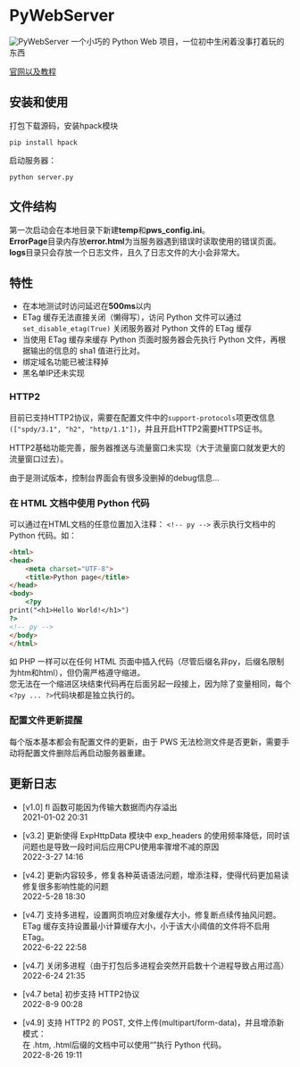# PyWebServer
![PyWebServer](http://pws.himpqblog.cn/PyWebServer.png)
一个小巧的 Python Web 项目，一位初中生闲着没事打着玩的东西

[官网以及教程](http://pws.himpqblog.cn) 

## 安装和使用
打包下载源码，安装hpack模块
```
pip install hpack
```

启动服务器：  
```
python server.py
```

## 文件结构
第一次启动会在本地目录下新建**temp**和**pws_config.ini**。  
**ErrorPage**目录内存放**error.html**为当服务器遇到错误时读取使用的错误页面。  
**logs**目录只会存放一个日志文件，且久了日志文件的大小会非常大。

## 特性
* 在本地测试时访问延迟在**500ms**以内
* ETag 缓存无法直接关闭（懒得写），访问 Python 文件可以通过 `set_disable_etag(True)` 关闭服务器对 Python 文件的 ETag 缓存
* 当使用 ETag 缓存来缓存 Python 页面时服务器会先执行 Python 文件，再根据输出的信息的 sha1 值进行比对。
* 绑定域名功能已被注释掉
* 黑名单IP还未实现  
### HTTP2
目前已支持HTTP2协议，需要在配置文件中的```support-protocols```项更改信息```(["spdy/3.1", "h2", "http/1.1"])```，并且开启HTTP2需要HTTPS证书。  
  
HTTP2基础功能完善，服务器推送与流量窗口未实现（大于流量窗口就发更大的流量窗口过去）。 
  
由于是测试版本，控制台界面会有很多没删掉的debug信息...
### 在 HTML 文档中使用 Python 代码
可以通过在HTML文档的任意位置加入注释：
```<!-- py -->```
表示执行文档中的 Python 代码。如：
```html
<html>
<head>
    <meta charset="UTF-8">
    <title>Python page</title>
</head>
<body>
    <?py
print("<h1>Hello World!</h1>")
?>
<!-- py -->
</body>
</html>
```
如 PHP 一样可以在任何 HTML 页面中插入代码（尽管后缀名非py，后缀名限制为htm和html），但仍需严格遵守缩进。  
您无法在一个缩进区块结束代码再在后面另起一段接上，因为除了变量相同，每个```<?py ... ?>```代码块都是独立执行的。
### 配置文件更新提醒
每个版本基本都会有配置文件的更新，由于 PWS 无法检测文件是否更新，需要手动将配置文件删除后再启动服务器重建。
## 更新日志
* [v1.0] fl 函数可能因为传输大数据而内存溢出  
2021-01-02 20:31
 
* [v3.2] 更新使得 ExpHttpData 模块中 exp_headers 的使用频率降低，同时该问题也是导致一段时间后应用CPU使用率骤增不减的原因  
2022-3-27 14:16

* [v4.2] 更新内容较多，修复各种英语语法问题，增添注释，使得代码更加易读  
修复很多影响性能的问题  
2022-5-28 18:30  

* [v4.7] 支持多进程，设置网页响应对象缓存大小，修复断点续传抽风问题。 
ETag 缓存支持设置最小计算缓存大小，小于该大小阈值的文件将不启用 ETag。  
2022-6-22 22:58  

* [v4.7] 关闭多进程（由于打包后多进程会突然开启数十个进程导致占用过高）  
2022-6-24 21:35

* [v4.7 beta] 初步支持 HTTP2协议  
2022-8-9 00:28

* [v4.9] 支持 HTTP2 的 POST, 文件上传(multipart/form-data)，并且增添新模式：  
在 .htm, .html后缀的文档中可以使用“<?py ... ?>”执行 Python 代码。  
2022-8-26 19:11
